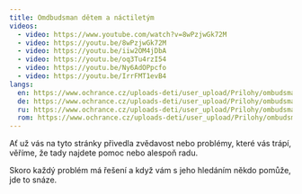 ```yaml
---
title: Omdbudsman dětem a náctiletým
videos:
  - video: https://www.youtube.com/watch?v=8wPzjwGk72M
  - video: https://youtu.be/8wPzjwGk72M
  - video: https://youtu.be/iiw2OM4jDbA
  - video: https://youtu.be/oq3Tu4rzI54
  - video: https://youtu.be/Ny6AdOPpcfo
  - video: https://youtu.be/IrrFMT1evB4
langs:
  en: https://www.ochrance.cz/uploads-deti/user_upload/Prilohy/ombudsman_detem/Letak_-_Ombudsman_detem__anglictina_.pdf
  de: https://www.ochrance.cz/uploads-deti/user_upload/Prilohy/ombudsman_detem/Letak_-_Ombudsman_detem__nemcina_-_anglicke_logo_.pdf
  ru: https://www.ochrance.cz/uploads-deti/user_upload/Prilohy/ombudsman_detem/Letak_-_Ombudsman_detem__rustina_-_anglicke_logo_.pdf
  rom: https://www.ochrance.cz/uploads-deti/user_upload/Prilohy/ombudsman_detem/Letak_-_Ombudsman_detem__romstina_.pdf
---
```

Ať už vás na tyto stránky přivedla zvědavost nebo problémy, které vás trápí, věříme, že tady najdete pomoc nebo alespoň radu.

Skoro každý problém má řešení a když vám s jeho hledáním někdo pomůže, jde to snáze.
